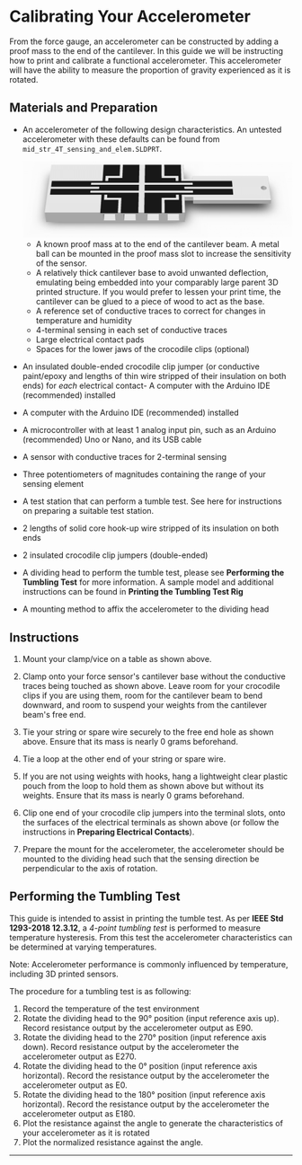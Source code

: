 # Calibrating Your Accelerometer
From the force gauge, an accelerometer can be constructed by adding a proof mass to the end of the cantilever. In this guide we will be instructing how to print and calibrate a functional accelerometer. This accelerometer will have the ability to measure the proportion of gravity experienced as it is rotated.

## Materials and Preparation
-  An accelerometer of the following design characteristics. An untested accelerometer with these defaults can be found from `mid_str_4T_sensing_and_elem.SLDPRT`.
    
    <img src="https://raw.githubusercontent.com/keeganmjgreen/3D-Printed-Sensors-Development-Platform/main/img/Calibrating-Your-Force-Sensor/mid_str_4T_sensing.png" style="zoom:50%;" /> 
    
    - A known proof mass at to the end of the cantilever beam. A metal ball can be mounted in the proof mass slot to increase the sensitivity of the sensor.
    - A relatively thick cantilever base to avoid unwanted deflection, emulating being embedded into your comparably large parent 3D printed structure. If you would prefer to lessen your print time, the cantilever can be glued to a piece of wood to act as the base.
    - A reference set of conductive traces to correct for changes in temperature and humidity
    - 4-terminal sensing in each set of conductive traces
    - Large electrical contact pads
    - Spaces for the lower jaws of the crocodile clips (optional)
        
 -  An insulated double-ended crocodile clip jumper (or conductive paint/epoxy and lengths of thin wire stripped of their insulation on both ends) for *each* electrical contact- A computer with the Arduino IDE (recommended) installed
- A computer with the Arduino IDE (recommended) installed
- A microcontroller with at least 1 analog input pin, such as an Arduino (recommended) Uno or Nano, and its USB cable
- A sensor with conductive traces for 2-terminal sensing
- Three potentiometers of magnitudes containing the range of your sensing element
- A test station that can perform a tumble test. See here for instructions on preparing a suitable test station.
- 2 lengths of solid core hook-up wire stripped of its insulation on both ends
- 2 insulated crocodile clip jumpers (double-ended)
- A dividing head to perform the tumble test, please see **Performing the Tumbling Test** for more information. A sample model and additional instructions can be found in **Printing the Tumbling Test Rig**
- A mounting method to affix the accelerometer to the dividing head

## Instructions

 1. Mount your clamp/vice on a table as shown above.
    
 2. Clamp onto your force sensor's cantilever base without the conductive traces being touched as shown above. Leave room for your crocodile clips if you are using them, room for the cantilever beam to bend downward, and room to suspend your weights from the cantilever beam's free end.
    
 3. Tie your string or spare wire securely to the free end hole as shown above. Ensure that its mass is nearly 0 grams beforehand.
    
 4. Tie a loop at the other end of your string or spare wire.
    
 5. If you are not using weights with hooks, hang a lightweight clear plastic pouch from the loop to hold them as shown above but without its weights. Ensure that its mass is nearly 0 grams beforehand.
    
 6. Clip one end of your crocodile clip jumpers into the terminal slots, onto the surfaces of the electrical terminals as shown above (or follow the instructions in **Preparing Electrical Contacts**).
 7. Prepare the mount for the accelerometer, the accelerometer should be mounted to the dividing head such that the sensing direction be perpendicular to the axis of rotation.

## Performing the Tumbling Test
This guide is intended to assist in printing the tumble test. As per **IEEE Std 1293-2018 12.3.12**, a *4-point tumbling test* is performed to measure temperature hysteresis. From this test the accelerometer characteristics can be determined at varying temperatures.

Note: Accelerometer performance is commonly influenced by temperature, including 3D printed sensors.

The procedure for a tumbling test is as following:
1.  Record the temperature of the test environment
2. 	Rotate the dividing head to the 90° position (input reference axis up).
Record resistance output by the accelerometer output as E90.
3. 	Rotate the dividing head to the 270° position (input reference axis down).
Record resistance output by the accelerometer the accelerometer output as E270.
4.	Rotate the dividing head to the 0° position (input reference axis horizontal).
Record the resistance output by the accelerometer the accelerometer output as E0.
5.	Rotate the dividing head to the 180° position (input reference axis horizontal).
Record the resistance output by the accelerometer the accelerometer output as E180.
6. Plot the resistance against the angle to generate the characteristics of your accelerometer as it is rotated
7. Plot the normalized resistance against the angle.

----
